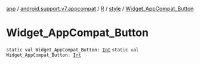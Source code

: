 [app](../../../index.md) / [android.support.v7.appcompat](../../index.md) / [R](../index.md) / [style](index.md) / [Widget_AppCompat_Button](.)

# Widget_AppCompat_Button

`static val Widget_AppCompat_Button: `[`Int`](https://kotlinlang.org/api/latest/jvm/stdlib/kotlin/-int/index.html)
`static val Widget_AppCompat_Button: `[`Int`](https://kotlinlang.org/api/latest/jvm/stdlib/kotlin/-int/index.html)